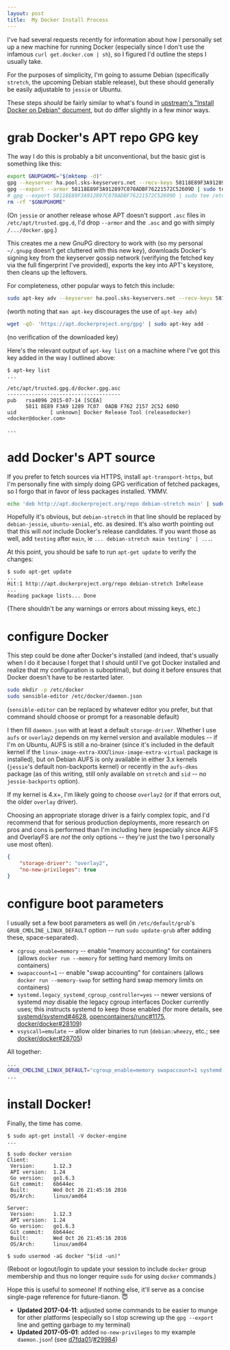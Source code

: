 ```yaml
---
layout: post
title:  My Docker Install Process
---
```


I've had several requests recently for information about how I personally set up a new machine for running Docker (especially since I don't use the infamous `curl get.docker.com | sh`), so I figured I'd outline the steps I usually take.

For the purposes of simplicity, I'm going to assume Debian (specifically `stretch`, the upcoming Debian stable release), but these should generally be easily adjustable to `jessie` or Ubuntu.

These steps _should_ be fairly similar to what's found in [upstream's "Install Docker on Debian" document](https://docs.docker.com/engine/installation/linux/debian/), but do differ slightly in a few minor ways.

# grab Docker's APT repo GPG key

The way I do this is probably a bit unconventional, but the basic gist is something like this:

```bash
export GNUPGHOME="$(mktemp -d)"
gpg --keyserver ha.pool.sks-keyservers.net --recv-keys 58118E89F3A912897C070ADBF76221572C52609D
gpg --export --armor 58118E89F3A912897C070ADBF76221572C52609D | sudo tee /etc/apt/trusted.gpg.d/docker.gpg.asc
# gpg --export 58118E89F3A912897C070ADBF76221572C52609D | sudo tee /etc/apt/trusted.gpg.d/docker.gpg > /dev/null
rm -rf "$GNUPGHOME"
```

(On `jessie` or another release whose APT doesn't support `.asc` files in `/etc/apt/trusted.gpg.d`, I'd drop `--armor` and the `.asc` and go with simply `/.../docker.gpg`.)

This creates me a new GnuPG directory to work with (so my personal `~/.gnupg` doesn't get cluttered with this new key), downloads Docker's signing key from the keyserver gossip network (verifying the fetched key via the full fingerprint I've provided), exports the key into APT's keystore, then cleans up the leftovers.

For completeness, other popular ways to fetch this include:

```bash
sudo apt-key adv --keyserver ha.pool.sks-keyservers.net --recv-keys 58118E89F3A912897C070ADBF76221572C52609D
```

(worth noting that `man apt-key` discourages the use of `apt-key adv`)

```bash
wget -qO- 'https://apt.dockerproject.org/gpg' | sudo apt-key add -
```

(no verification of the downloaded key)

Here's the relevant output of `apt-key list` on a machine where I've got this key added in the way I outlined above:

```console
$ apt-key list
...

/etc/apt/trusted.gpg.d/docker.gpg.asc
-------------------------------------
pub   rsa4096 2015-07-14 [SCEA]
      5811 8E89 F3A9 1289 7C07  0ADB F762 2157 2C52 609D
uid           [ unknown] Docker Release Tool (releasedocker) <docker@docker.com>

...
```

# add Docker's APT source

If you prefer to fetch sources via HTTPS, install `apt-transport-https`, but I'm personally fine with simply doing GPG verification of fetched packages, so I forgo that in favor of less packages installed.  YMMV.

```bash
echo 'deb http://apt.dockerproject.org/repo debian-stretch main' | sudo tee /etc/apt/sources.list.d/docker.list
```

Hopefully it's obvious, but `debian-stretch` in that line should be replaced by `debian-jessie`, `ubuntu-xenial`, etc. as desired.  It's also worth pointing out that this will _not_ include Docker's release candidates.  If you want those as well, add `testing` after `main`, ie `... debian-stretch main testing' | ...`.

At this point, you should be safe to run `apt-get update` to verify the changes:

```console
$ sudo apt-get update
...
Hit:1 http://apt.dockerproject.org/repo debian-stretch InRelease
...
Reading package lists... Done
```

(There shouldn't be any warnings or errors about missing keys, etc.)

# configure Docker

This step could be done after Docker's installed (and indeed, that's usually when I do it because I forget that I should until I've got Docker installed and realize that my configuration is suboptimal), but doing it before ensures that Docker doesn't have to be restarted later.

```bash
sudo mkdir -p /etc/docker
sudo sensible-editor /etc/docker/daemon.json
```

(`sensible-editor` can be replaced by whatever editor you prefer, but that command should choose or prompt for a reasonable default)

I then fill `daemon.json` with at least a default `storage-driver`.  Whether I use `aufs` or `overlay2` depends on my kernel version and available modules -- if I'm on Ubuntu, AUFS is still a no-brainer (since it's included in the default kernel if the `linux-image-extra-XXX`/`linux-image-extra-virtual` package is installed), but on Debian AUFS is only available in either 3.x kernels (`jessie`'s default non-backports kernel) or recently in the `aufs-dkms` package (as of this writing, still only available on `stretch` and `sid` -- no `jessie-backports` option).

If my kernel is 4.x+, I'm likely going to choose `overlay2` (or if that errors out, the older `overlay` driver).

Choosing an appropriate storage driver is a fairly complex topic, and I'd recommend that for serious production deployments, more research on pros and cons is performed than I'm including here (especially since AUFS and OverlayFS are _not_ the only options -- they're just the two I personally use most often).

```json
{
	"storage-driver": "overlay2",
	"no-new-privileges": true
}
```

# configure boot parameters

I usually set a few boot parameters as well (in `/etc/default/grub`'s `GRUB_CMDLINE_LINUX_DEFAULT` option -- run `sudo update-grub` after adding these, space-separated).

- `cgroup_enable=memory` -- enable "memory accounting" for containers (allows `docker run --memory` for setting hard memory limits on containers)
- `swapaccount=1` -- enable "swap accounting" for containers (allows `docker run --memory-swap` for setting hard swap memory limits on containers)
- `systemd.legacy_systemd_cgroup_controller=yes` -- newer versions of systemd _may_ disable the legacy cgroup interfaces Docker currently uses; this instructs systemd to keep those enabled (for more details, see [systemd/systemd#4628](https://github.com/systemd/systemd/pull/4628), [opencontainers/runc#1175](https://github.com/opencontainers/runc/issues/1175), [docker/docker#28109](https://github.com/docker/docker/issues/28109))
- `vsyscall=emulate` -- allow older binaries to run (`debian:wheezy`, etc.; see [docker/docker#28705](https://github.com/docker/docker/issues/28705))

All together:

```sh
...
GRUB_CMDLINE_LINUX_DEFAULT="cgroup_enable=memory swapaccount=1 systemd.legacy_systemd_cgroup_controller=yes vsyscall=emulate"
...
```

# install Docker!

Finally, the time has come.

```console
$ sudo apt-get install -V docker-engine
...

$ sudo docker version
Client:
 Version:      1.12.3
 API version:  1.24
 Go version:   go1.6.3
 Git commit:   6b644ec
 Built:        Wed Oct 26 21:45:16 2016
 OS/Arch:      linux/amd64

Server:
 Version:      1.12.3
 API version:  1.24
 Go version:   go1.6.3
 Git commit:   6b644ec
 Built:        Wed Oct 26 21:45:16 2016
 OS/Arch:      linux/amd64

$ sudo usermod -aG docker "$(id -un)"
```

(Reboot or logout/login to update your session to include `docker` group membership and thus no longer require `sudo` for using `docker` commands.)

Hope this is useful to someone!  If nothing else, it'll serve as a concise single-page reference for future-tianon. 😇

- **Updated 2017-04-11**: adjusted some commands to be easier to munge for other platforms (especially so I stop screwing up the `gpg --export` line and getting garbage to my terminal)
- **Updated 2017-05-01**: added `no-new-privileges` to my example `daemon.json`! (see [d7fda01](https://github.com/moby/moby/commit/d7fda019bb7e24f42f8ae1ddecb3fd52df3c48bf)/[#29984](https://github.com/docker/docker/pull/29984))
